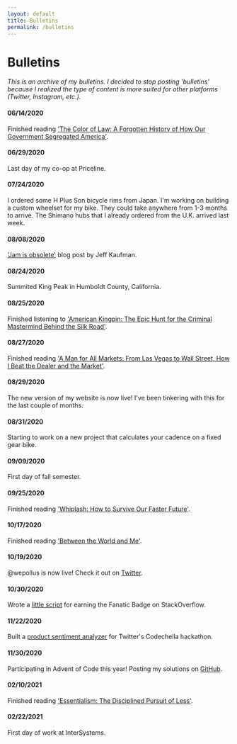 ```yaml
---
layout: default
title: Bulletins
permalink: /bulletins
---
```

# Bulletins

*This is an archive of my bulletins. I decided to stop posting 'bulletins' because I realized the type of content is more suited for other platforms (Twitter, Instagram, etc.).*

#### 06/14/2020
Finished reading ['The Color of Law: A Forgotten History of How Our Government Segregated America'](https://www.goodreads.com/book/show/32191706-the-color-of-law).

#### 06/29/2020
Last day of my co-op at Priceline.

#### 07/24/2020
I ordered some H Plus Son bicycle rims from Japan. I'm working on building a custom wheelset for my bike. They could take anywhere from 1-3 months to arrive. The Shimano hubs that I already ordered from the U.K. arrived last week.

#### 08/08/2020
['Jam is obsolete'](https://www.jefftk.com/p/jam-is-obsolete) blog post by Jeff Kaufman.

#### 08/24/2020
Summited King Peak in Humboldt County, California.

#### 08/25/2020
Finished listening to ['American Kingpin: The Epic Hunt for the Criminal Mastermind Behind the Silk Road'](https://www.goodreads.com/book/show/31920777-american-kingpin?from_search=true&from_srp=true&qid=m1AnOQ5bmU&rank=1).

#### 08/27/2020
Finished reading ['A Man for All Markets: From Las Vegas to Wall Street, How I Beat the Dealer and the Market'](https://www.goodreads.com/book/show/25733505-a-man-for-all-markets).

#### 08/29/2020
The new version of my website is now live! I've been tinkering with this for the last couple of months.

#### 08/31/2020
Starting to work on a new project that calculates your cadence on a fixed gear bike.

#### 09/09/2020
First day of fall semester.

#### 09/25/2020
Finished reading ['Whiplash: How to Survive Our Faster Future'](https://www.goodreads.com/book/show/28450775-whiplash).

#### 10/17/2020
Finished reading ['Between the World and Me'](https://www.goodreads.com/book/show/25489625-between-the-world-and-me).

#### 10/19/2020
@wepollus is now live! Check it out on [Twitter](https://twitter.com/wepollus).

#### 10/30/2020
Wrote a [little script](https://github.com/walkersutton/StackOverflow-Fanatic) for earning the Fanatic Badge on StackOverflow.

#### 11/22/2020
Built a [product sentiment analyzer](https://github.com/schneiderryan/codechella2020) for Twitter's Codechella hackathon.

#### 11/30/2020
Participating in Advent of Code this year! Posting my solutions on [GitHub](https://github.com/walkersutton/advent_of_code/tree/main/2020).

#### 02/10/2021
Finished reading ['Essentialism: The Disciplined Pursuit of Less'](https://www.goodreads.com/book/show/18077875-essentialism).

#### 02/22/2021
First day of work at InterSystems.
